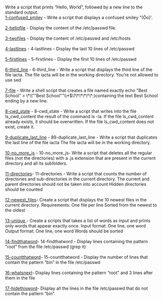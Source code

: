 Write a script that prints “Hello, World”, followed by a new line to the standard output. <br/>
[1-confused_smiley](1-confused_smiley) - Write a script that displays a confused smiley "(Ôo)'.<br/><br/>
[2-hellofile](2-hellofile) - Display the content of the /etc/passwd file.</br><br/>
[3-twofiles](3-twofiles)  - Display the content of /etc/passwd and /etc/hosts </br> </br>
[4-lastlines](4-lastlines) - 4-lastlines - Display the last 10 lines of /etc/passwd</br> </br>
[5-firstlines](5-firstlines) - 5-firstlines - Display the first 10 lines of /etc/passwd</br> </br>
[6-third_line](6-third_line) - 6-third_line - Write a script that displays the third line of the file iacta. The file iacta will be in the working directory. You’re not allowed to use sed</br> </br>
[7-file](7-file) - Write a shell script that creates a file named exactly echo "Best School" > \\\*\\\\""Best School"\"\\\\\*\$\\\?\\\*\\\*\\\*\\\*\\\*\:\)containing the text Best School ending by a new line.</br> </br>
[8-cwd_state](8-cwd_state) - 8-cwd_state - Write a script that writes into the file ls_cwd_content the result of the command ls -la. If the file ls_cwd_content already exists, it should be overwritten. If the file ls_cwd_content does not exist, create it.</br> </br>
[9-duplicate_last_line](9-duplicate_last_line) - 89-duplicate_last_line - Write a script that duplicates the last line of the file iacta The file iacta will be in the working directory.</br> </br>
[10-no_more_js](10-no_more_js) - 10-no_more_js- Write a script that deletes all the regular files (not the directories) with a .js extension that are present in the current directory and all its subfolders.</br> </br>
[11-directories](11-directories)- 11-directories - Write a script that counts the number of directories and sub-directories in the current directory. The current and parent directories should not be taken into account Hidden directories should be counted</br> </br>
[12-newest_files](12-newest_files)- Create a script that displays the 10 newest files in the current directory. Requirements: One file per line Sorted from the newest to the oldest</br> </br>
[13-unique ](13-unique)- Create a scripts that takes a list of words as input and prints only words that appear exactly once. Input format: One line, one word Output format: One line, one word Words should be sorted</br> </br>
[14-findthatword](14-findthatword)- 14-findthatword - Display lines containing the pattern “root” from the file /etc/passwd (grep it)</br> </br>
[15-countthatword](15-countthatword)- 15-countthatword - Display the number of lines that contain the pattern “bin” in the file /etc/passwd</br> </br>
[16-whatsnext](16-whatsnext)- Display lines containing the pattern “root” and 3 lines after them in the file</br> </br>
[17-hidethisword](17-hidethisword)- Display all the lines in the file /etc/passwd that do not contain the pattern “bin”.</br> </br>

